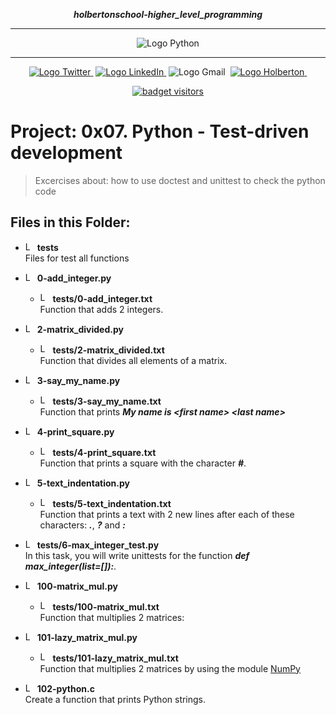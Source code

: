 <div align=center>

***holbertonschool-higher_level_programming***
<hr />
 <img src="https://www.python.org/static/community_logos/python-logo-generic.svg" alt="Logo Python" style="max-width:80%;">
 <hr />
<a href="https://twitter.com/Jepez90"><img src="https://img.shields.io/twitter/url?label=%40Jepez90&style=social&url=https%3A%2F%2Ftwitter.com%2FJepez90" alt="Logo Twitter">&nbsp;</a>
<a href="https://www.linkedin.com/in/jepez90/"><img src="https://img.shields.io/badge/jepez90-%230077B5.svg?&logo=linkedin&logoColor=white" alt="Logo LinkedIn">&nbsp;</a>
<img src="https://img.shields.io/badge/jepez90-white?style=flat&logo=gmail" alt="Logo Gmail">&nbsp;
<a href="https://twitter.com/HolbertonCOL"><img src="https://img.shields.io/badge/Holberton_School-red" alt="Logo Holberton">&nbsp;</a>

<a href="https://github.com/jepez90"><img src="https://visitor-badge.glitch.me/badge?page_id=jepez90.HigherLevelProgram.0x07&" alt="badget visitors"></a>
</div>

# Project: 0x07. Python - Test-driven development

> Excercises about:
how to use doctest and unittest to check the python code

## Files in this Folder:


* <img src="https://raw.githubusercontent.com/jepez90/jepez90.github.io/master/img/Readme_media/logo_folder.svg" alt="Logo Folder" height="15"> **tests**<br />
Files for test all functions

* <img src="https://raw.githubusercontent.com/jepez90/jepez90.github.io/master/img/Readme_media/logoPythonBasic.svg" alt="Logo Python" height="15"> **0-add_integer.py**
    * <img src="https://raw.githubusercontent.com/jepez90/jepez90.github.io/master/img/Readme_media/logo_code_file.svg" alt="Logo Code" height="16"> **tests/0-add_integer.txt**<br />
Function that adds 2 integers.

* <img src="https://raw.githubusercontent.com/jepez90/jepez90.github.io/master/img/Readme_media/logoPythonBasic.svg" alt="Logo Python" height="15"> **2-matrix_divided.py**
    * <img src="https://raw.githubusercontent.com/jepez90/jepez90.github.io/master/img/Readme_media/logo_code_file.svg" alt="Logo Code" height="16"> **tests/2-matrix_divided.txt**<br />
Function that divides all elements of a matrix.

* <img src="https://raw.githubusercontent.com/jepez90/jepez90.github.io/master/img/Readme_media/logoPythonBasic.svg" alt="Logo Python" height="15"> **3-say_my_name.py**
    * <img src="https://raw.githubusercontent.com/jepez90/jepez90.github.io/master/img/Readme_media/logo_code_file.svg" alt="Logo Code" height="16"> **tests/3-say_my_name.txt**<br />
Function that prints ***My name is &lt;first name&gt; &lt;last name&gt;***

* <img src="https://raw.githubusercontent.com/jepez90/jepez90.github.io/master/img/Readme_media/logoPythonBasic.svg" alt="Logo Python" height="15"> **4-print_square.py**
    * <img src="https://raw.githubusercontent.com/jepez90/jepez90.github.io/master/img/Readme_media/logo_code_file.svg" alt="Logo Code" height="16"> **tests/4-print_square.txt**<br />
Function that prints a square with the character ***#***.

* <img src="https://raw.githubusercontent.com/jepez90/jepez90.github.io/master/img/Readme_media/logoPythonBasic.svg" alt="Logo Python" height="15"> **5-text_indentation.py**
    * <img src="https://raw.githubusercontent.com/jepez90/jepez90.github.io/master/img/Readme_media/logo_code_file.svg" alt="Logo Code" height="16"> **tests/5-text_indentation.txt**<br />
Function that prints a text with 2 new lines after each of these characters: ***.***, ***?*** and ***:***

* <img src="https://raw.githubusercontent.com/jepez90/jepez90.github.io/master/img/Readme_media/logoPythonBasic.svg" alt="Logo Python" height="15"> **tests/6-max_integer_test.py**<br />
In this task, you will write unittests for the function __*def max_integer(list=[]):*__.

* <img src="https://raw.githubusercontent.com/jepez90/jepez90.github.io/master/img/Readme_media/logoPythonBasic.svg" alt="Logo Python" height="15"> **100-matrix_mul.py**
    * <img src="https://raw.githubusercontent.com/jepez90/jepez90.github.io/master/img/Readme_media/logo_code_file.svg" alt="Logo Code" height="16"> **tests/100-matrix_mul.txt**<br />
Function that multiplies 2 matrices:

* <img src="https://raw.githubusercontent.com/jepez90/jepez90.github.io/master/img/Readme_media/logoPythonBasic.svg" alt="Logo Python" height="15"> **101-lazy_matrix_mul.py**
    * <img src="https://raw.githubusercontent.com/jepez90/jepez90.github.io/master/img/Readme_media/logo_code_file.svg" alt="Logo Code" height="16"> **tests/101-lazy_matrix_mul.txt**<br />
Function that multiplies 2 matrices by using the module <a href="/rltoken/3_FcFGqtWsHzii5VrujTWA" title="NumPy" target="_blank">NumPy</a>

* <img src="https://raw.githubusercontent.com/jepez90/jepez90.github.io/master/img/Readme_media/logoC.svg" alt="Logo C" height="15"> **102-python.c**<br />
Create a function that prints Python strings.
